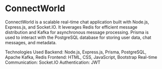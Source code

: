 # ConnectWorld
ConnectWorld is a scalable real-time chat application built with Node.js, Express.js, and Socket.IO. It leverages Redis for efficient message distribution and Kafka for asynchronous message processing. Prisma is used to interact with the PostgreSQL database for storing user data, chat messages, and metadata.

Technologies Used
Backend: Node.js, Express.js, Prisma, PostgreSQL, Apache Kafka, Redis
Frontend: HTML, CSS, JavaScript, Bootstrap
Real-time Communication: Socket.IO
Authentication: JWT
